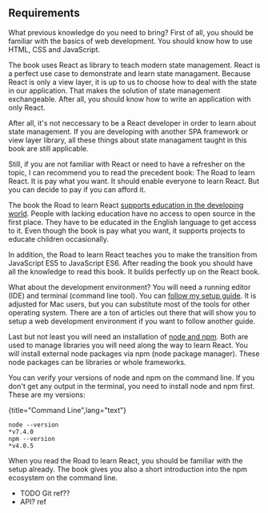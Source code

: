 ## Requirements

What previous knowledge do you need to bring? First of all, you should be familiar with the basics of web development. You should know how to use HTML, CSS and JavaScript.

The book uses React as library to teach modern state management. React is a perfect use case to demonstrate and learn state managament. Because React is only a view layer, it is up to us to choose how to deal with the state in our application. That makes the solution of state management exchangeable. After all, you should know how to write an application with only React.

After all, it's not neccessary to be a React developer in order to learn about state management. If you are developing with another SPA framework or view layer library, all these things about state managament taught in this book are still applicable.

Still, if you are not familiar with React or need to have a refresher on the topic, I can recommend you to read the precedent book: The Road to learn React. It is pay what you want. It should enable everyone to learn React. But you can decide to pay if you can afford it.

The book the Road to learn React [supports education in the developing world](https://www.robinwieruch.de/giving-back-by-learning-react/). People with lacking education have no access to open source in the first place. They have to be educated in the English language to get access to it. Even though the book is pay what you want, it supports projects to educate children occasionally.

In addition, the Road to learn React teaches you to make the transition from JavaScript ES5 to JavaScript ES6. After reading the book you should have all the knowledge to read this book. It builds perfectly up on the React book.

What about the development environment? You will need a running editor (IDE) and terminal (command line tool). You can [follow my setup guide](https://www.robinwieruch.de/developer-setup/). It is adjusted for Mac users, but you can substitute most of the tools for other operating system. There are a ton of articles out there that will show you to setup a web development environment if you want to follow another guide.

Last but not least you will need an installation of [node and npm](https://nodejs.org/en/). Both are used to manage libraries you will need along the way to learn React. You will install external node packages via npm (node package manager). These node packages can be libraries or whole frameworks.

You can verify your versions of node and npm on the command line. If you don't get any output in the terminal, you need to install node and npm first. These are my versions:

{title="Command Line",lang="text"}
~~~~~~~~
node --version
*v7.4.0
npm --version
*v4.0.5
~~~~~~~~

When you read the Road to learn React, you should be familiar with the setup already. The book gives you also a short introduction into the npm ecosystem on the command line.

- TODO Git ref??
- API? ref
